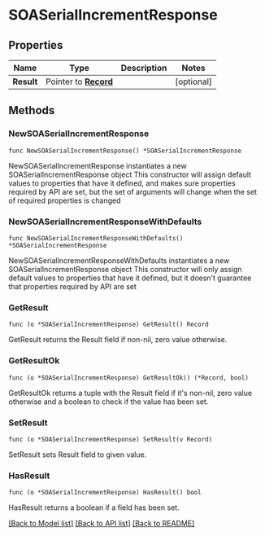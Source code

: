 # SOASerialIncrementResponse

## Properties

Name | Type | Description | Notes
------------ | ------------- | ------------- | -------------
**Result** | Pointer to [**Record**](Record.md) |  | [optional] 

## Methods

### NewSOASerialIncrementResponse

`func NewSOASerialIncrementResponse() *SOASerialIncrementResponse`

NewSOASerialIncrementResponse instantiates a new SOASerialIncrementResponse object
This constructor will assign default values to properties that have it defined,
and makes sure properties required by API are set, but the set of arguments
will change when the set of required properties is changed

### NewSOASerialIncrementResponseWithDefaults

`func NewSOASerialIncrementResponseWithDefaults() *SOASerialIncrementResponse`

NewSOASerialIncrementResponseWithDefaults instantiates a new SOASerialIncrementResponse object
This constructor will only assign default values to properties that have it defined,
but it doesn't guarantee that properties required by API are set

### GetResult

`func (o *SOASerialIncrementResponse) GetResult() Record`

GetResult returns the Result field if non-nil, zero value otherwise.

### GetResultOk

`func (o *SOASerialIncrementResponse) GetResultOk() (*Record, bool)`

GetResultOk returns a tuple with the Result field if it's non-nil, zero value otherwise
and a boolean to check if the value has been set.

### SetResult

`func (o *SOASerialIncrementResponse) SetResult(v Record)`

SetResult sets Result field to given value.

### HasResult

`func (o *SOASerialIncrementResponse) HasResult() bool`

HasResult returns a boolean if a field has been set.


[[Back to Model list]](../README.md#documentation-for-models) [[Back to API list]](../README.md#documentation-for-api-endpoints) [[Back to README]](../README.md)


